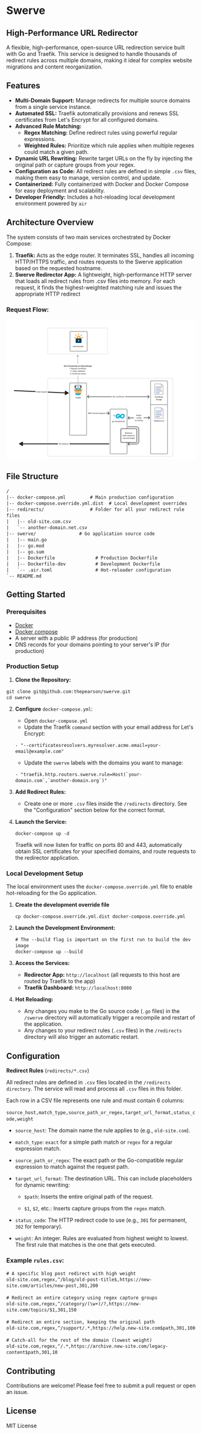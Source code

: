 # Swerve

## High-Performance URL Redirector


A flexible, high-performance, open-source URL redirection service built with Go and Traefik. This service is designed to handle thousands of redirect rules across multiple domains, making it ideal for complex website migrations and content reorganization.

## Features

 - **Multi-Domain Support:** Manage redirects for multiple source domains from a single service instance.
 - **Automated SSL:** Traefik automatically provisions and renews SSL certificates from Let's Encrypt for all configured domains.
 - **Advanced Rule Matching:**
    - **Regex Matching:** Define redirect rules using powerful regular expressions.
    - **Weighted Rules:** Prioritize which rule applies when multiple regexes could match a given path.
 - **Dynamic URL Rewriting:** Rewrite target URLs on the fly by injecting the original path or capture groups from your regex.
 - **Configuration as Code:** All redirect rules are defined in simple `.csv` files, making them easy to manage, version control, and update.
 - **Containerized:** Fully containerized with Docker and Docker Compose for easy deployment and scalability.
 - **Developer Friendly:** Includes a hot-reloading local development environment powered by `air`


## Architecture Overview

The system consists of two main services orchestrated by Docker Compose:

1. **Traefik:** Acts as the edge router. It terminates SSL, handles all incoming HTTP/HTTPS traffic, and routes requests to the Swerve application based on the requested hostname.
2. **Swerve Redirector App:** A lightweight, high-performance HTTP server that loads all redirect rules from .csv files into memory. For each request, it finds the highest-weighted matching rule and issues the appropriate HTTP redirect


### Request Flow:

![Screenshot of a diagram of how the traffic flows](/assets/diagram.png)


## File Structure

```
/
|-- docker-compose.yml         # Main production configuration
|-- docker-compose.override.yml.dist  # Local development overrides
|-- redirects/                 # Folder for all your redirect rule files
|   |-- old-site.com.csv
|   `-- another-domain.net.csv
|-- swerve/                # Go application source code
|   |-- main.go
|   |-- go.mod
|   |-- go.sum
|   |-- Dockerfile               # Production Dockerfile
|   |-- Dockerfile-dev           # Development Dockerfile
|   `-- .air.toml                # Hot-reloader configuration
`-- README.md
```


## Getting Started

### Prerequisites

 - [Docker](https://www.docker.com/)
 - [Docker compose](https://docs.docker.com/compose/)
 - A server with a public IP address (for production)
 - DNS records for your domains pointing to your server's IP (for production)

### Production Setup

1. **Clone the Repository:**
```
git clone git@github.com:thepearson/swerve.git
cd swerve
```

2. **Configure** `docker-compose.yml`:
    - Open `docker-compose.yml`
    - Update the Traefik `command` section with your email address for Let's Encrypt:
    ```
    - "--certificatesresolvers.myresolver.acme.email=your-email@example.com"
    ```
    - Update the `swerve` labels with the domains you want to manage:
    ```
    - "traefik.http.routers.swerve.rule=Host(`your-domain.com`,`another-domain.org`)"
    ```

3. **Add Redirect Rules:**
    - Create one or more `.csv` files inside the `/redirects` directory. See the "Configuration" section below for the correct format.

4. **Launch the Service:**

    ```
    docker-compose up -d
    ```

    Traefik will now listen for traffic on ports 80 and 443, automatically obtain SSL certificates for your specified domains, and route requests to the redirector application.

### Local Development Setup

The local environment uses the `docker-compose.override.yml` file to enable hot-reloading for the Go application.

1. **Create the development override file**

    ```
    cp docker-compose.override.yml.dist docker-compose.override.yml
    ```
2. **Launch the Development Environment:**

    ```
    # The --build flag is important on the first run to build the dev image
    docker-compose up --build
    ```

3. **Access the Services:**

     * **Redirector App:** `http://localhost` (all requests to this host are routed by Traefik to the app)
     * **Traefik Dashboard:** `http://localhost:8080`

4. **Hot Reloading:**

    * Any changes you make to the Go source code (`.go` files) in the `/swerve` directory will automatically trigger a recompile and restart of the application.
    * Any changes to your redirect rules (`.csv` files) in the `/redirects` directory will also trigger an automatic restart.

## Configuration

**Redirect Rules** (`redirects/*.csv`)

All redirect rules are defined in `.csv` files located in the `/redirects directory`. The service will read and process all `.csv` files in this folder.

Each row in a CSV file represents one rule and must contain 6 columns:

`source_host,match_type,source_path_or_regex,target_url_format,status_code,weight`

 * `source_host`: The domain name the rule applies to (e.g., `old-site.com`).

 * `match_type`: `exact` for a simple path match or `regex` for a regular expression match.

 * `source_path_or_regex`: The exact path or the Go-compatible regular expression to match against the request path.

 * `target_url_format`: The destination URL. This can include placeholders for dynamic rewriting:

    * `$path`: Inserts the entire original path of the request.

    * `$1`, `$2`, etc.: Inserts capture groups from the `regex` match.

 * `status_code`: The HTTP redirect code to use (e.g., `301` for permanent, `302` for temporary).

 * `weight`: An integer. Rules are evaluated from highest weight to lowest. The first rule that matches is the one that gets executed.


 ### **Example** `rules.csv`:

 ```
# A specific blog post redirect with high weight
old-site.com,regex,^/blog/old-post-title$,https://new-site.com/articles/new-post,301,200

# Redirect an entire category using regex capture groups
old-site.com,regex,^/category/(\w+)/?,https://new-site.com/topics/$1,301,150

# Redirect an entire section, keeping the original path
old-site.com,regex,^/support/.*,https://help.new-site.com$path,301,100

# Catch-all for the rest of the domain (lowest weight)
old-site.com,regex,^/.*,https://archive.new-site.com/legacy-content$path,301,10
 ```

## Contributing

Contributions are welcome! Please feel free to submit a pull request or open an issue.

## License

MIT License